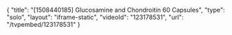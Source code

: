 {
    "title": "[1508440185] Glucosamine and Chondroitin  60 Capsules",
    "type": "solo",
    "layout": "iframe-static",
    "videoId": "123178531",
    "url": "\/tvpembed\/123178531"
}